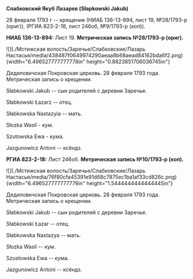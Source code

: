 **Слабковский Якуб Лазарев (Słapkowski Jakub)**

28 февраля 1793 г -- крещение (НИАБ 136-13-894, лист 19, №28/1793-р
(ориг)), (РГИА 823-2-18, лист 246об, №9/1793-р (коп)).

**НИАБ 136-13-894:** Лист 19. **Метрическая запись №28/1793-р (ориг).**

![](./Мстижская волость/Заречье/Слабковские/Лазарь Настасья/media/438487f0649974290aeaa8b68aead84162bda6f2.png){width="6.496527777777778in"
height="0.8823851706036745in"}

Дедиловичская Покровская церковь. 28 февраля 1793 года. Метрическая
запись о крещении.

Słabkowski Jakub -- сын родителей с деревни Заречье.

Słabkowski Łazarz -- отец.

Słabkowska Nastazyia -- мать.

Słozka Wasil - кум.

Szutowska Ewa - кума.

Jazgunowicz Antoni -- ксёндз.

**РГИА 823-2-18:** Лист 246об. **Метрическая запись №10/1793-р (коп).**

![](./Мстижская волость/Заречье/Слабковские/Лазарь Настасья/media/76f80cfa45391e91d68c7875ec1ba1af33cd826c.png){width="6.496527777777778in"
height="1.5444444444444445in"}

Дедиловичская Покровская церковь. 28 февраля 1793 года. Метрическая
запись о крещении.

Słabkowski Jakub -- сын родителей с деревни Заречье.

Słabkowski Łazar -- отец.

Słabkowska Nastazya -- мать.

Słozka Wasil -- кум.

Szustowska Ewa -- кума.

Jazgunowicz Antoni -- ксёндз.
